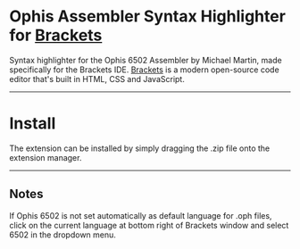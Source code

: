 # Ophis Assembler Syntax Highlighter for [Brackets](http://brackets.io)

Syntax highlighter for the Ophis 6502 Assembler by Michael Martin, made specifically for the Brackets IDE.
[Brackets](http://brackets.io) is a modern open-source code editor that's built in HTML, CSS and JavaScript.

***

# Install
The extension can be installed by simply dragging the .zip file onto the extension manager.

***

## Notes
If Ophis 6502 is not set automatically as default language for .oph files, click on the current language at bottom right of Brackets window and select 6502 in the dropdown menu.

